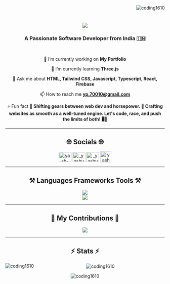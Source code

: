 <p align="right"> <img src="https://komarev.com/ghpvc/?username=coding1610&label=Profile%20views&color=0e75b6&style=flat" alt="coding1610" /> </p>

<h1 align="center">
  <img src="https://readme-typing-svg.herokuapp.com/?font=Righteous&size=35&center=true&vCenter=true&width=500&height=70&duration=5000&lines=Hi+There!+👋🏻;+I'm+Yash+Prajapati!;" />
</h1>

<h3 align="center">A Passionate Software Developer from India 🇮🇳</h3>

<br/>

<div align="center">

  🔭 I’m currently working on **My Portfolio**

  🌱 I’m currently learning **Three.js**
  
  💬 Ask me about **HTML, Tailwind CSS, Javascript, Typescript, React, Firebase**

  📫 How to reach me **yp.70010@gmail.com**

  ⚡ Fun fact **🔧 Shifting gears between web dev and horsepower. 🚀 Crafting websites as       smooth as a well-tuned engine. Let's code, race, and push the limits of both! 🖥🏁**
 
</div>

<hr/>

<div align="center" >

<h2>🌐 Socials 🌐</h2>

<a href="https://linkedin.com/in/yash-prajapati-512451298" target="_blank"><img align="center" src="https://raw.githubusercontent.com/rahuldkjain/github-profile-readme-generator/master/src/images/icons/Social/linked-in-alt.svg" alt="yash-prajapati-512451298" height="30" width="40" /></a>
<a href="https://instagram.com/_yashu_016" target="_blank"><img align="center" src="https://raw.githubusercontent.com/rahuldkjain/github-profile-readme-generator/master/src/images/icons/Social/instagram.svg" alt="_yashu_016" height="30" width="40" /></a>
<a href="https://www.leetcode.com/_yashu_016" target="_blank"><img align="center" src="https://raw.githubusercontent.com/rahuldkjain/github-profile-readme-generator/master/src/images/icons/Social/leet-code.svg" alt="_yashu_016" height="30" width="40" /></a>
<a href="https://www.naukri.com/code360/profile/yashu_016" target="_blank"><img align="center" src="https://coursereport-production.imgix.net/uploads/school/logo/1323/original/Coding_Ninjas_logo.jpeg?w=200&h=200" alt="yashu_016" height="35" width="35" /></a>

</div>

<hr/>

<div align="center">

  <h2>⚒️ Languages Frameworks Tools ⚒️</h2>

  <a href="https://skillicons.dev">
    <img src="https://skillicons.dev/icons?i=c,cpp,html,css,tailwindcss,javascript,typescript,react,redux" /><br>
    <img src="https://skillicons.dev/icons?i=vscode,github,vite,npm,firebase,mongodb,figma,git,pycharm"/>
  </a>
  
</div>

<hr/>

<div align="center">
  
  <h2>🐍 My Contributions 🐍</h2>  

  <img src="https://raw.githubusercontent.com/Coding1610/Coding1610/output/github-contribution-grid-snake.svg"/>
  
</div>

<hr/>

<div align="center">

  <h2>⚡ Stats ⚡</h2>  
  
  <p><img align="left" src="https://github-readme-stats.vercel.app/api/top-langs?username=coding1610&show_icons=true&locale=en&layout=compact" alt="coding1610" />    </p>

  <p>&nbsp;<img align="center" src="https://github-readme-stats.vercel.app/api?username=coding1610&show_icons=true&locale=en" alt="coding1610" /></p>

  <p><img align="center" src="https://github-readme-streak-stats.herokuapp.com/?user=coding1610&" alt="coding1610" /></p>
  
</div>
